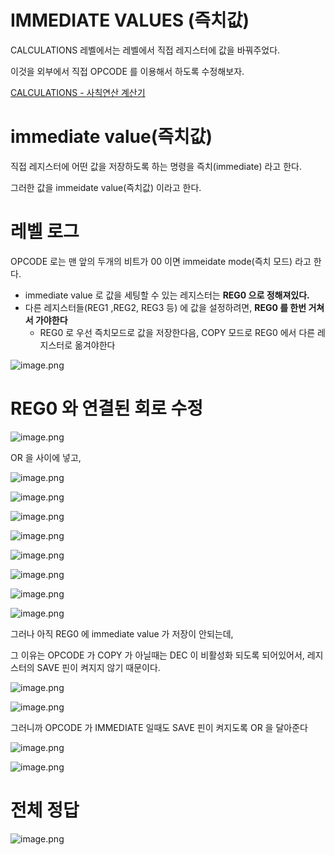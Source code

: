 # IMMEDIATE VALUES (즉치값)

CALCULATIONS 레벨에서는 레벨에서 직접 레지스터에 값을 바꿔주었다.

이것을 외부에서 직접 OPCODE 를 이용해서 하도록 수정해보자.

[CALCULATIONS - 사칙연산 계산기](CALCULATIONS%20-%20%E1%84%89%E1%85%A1%E1%84%8E%E1%85%B5%E1%86%A8%E1%84%8B%E1%85%A7%E1%86%AB%E1%84%89%E1%85%A1%E1%86%AB%20%E1%84%80%E1%85%A8%E1%84%89%E1%85%A1%E1%86%AB%E1%84%80%E1%85%B5%201bc80ae0869c8127b875f80d9b6f0fdb.md) 

# immediate value(즉치값)

직접 레지스터에 어떤 값을 저장하도록 하는 명령을 즉치(immediate) 라고 한다.

그러한 값을 immeidate value(즉치값) 이라고 한다.

# 레벨 로그

OPCODE 로는 맨 앞의 두개의 비트가 00 이면 immeidate mode(즉치 모드) 라고 한다.

- immediate value 로 값을 세팅할 수 있는 레지스터는 **REG0 으로 정해져있다.**
- 다른 레지스터들(REG1 ,REG2, REG3 등) 에 값을 설정하려면, **REG0 를 한번 거쳐서 가야한다**
    - REG0 로 우선 즉치모드로 값을 저장한다음, COPY 모드로 REG0 에서 다른 레지스터로 옮겨야한다

![image.png](/images/5_IMMEDIATE_VALUES_(즉치값)/IMMEDIATE_VALUES_(즉치값)%201bc80ae0869c81a49503f46769b2835d/image.png)

# REG0 와 연결된 회로 수정

![image.png](/images/5_IMMEDIATE_VALUES_(즉치값)/IMMEDIATE_VALUES_(즉치값)%201bc80ae0869c81a49503f46769b2835d/image%201.png)

OR 을 사이에 넣고,

![image.png](/images/5_IMMEDIATE_VALUES_(즉치값)/IMMEDIATE_VALUES_(즉치값)%201bc80ae0869c81a49503f46769b2835d/image%202.png)

![image.png](/images/5_IMMEDIATE_VALUES_(즉치값)/IMMEDIATE_VALUES_(즉치값)%201bc80ae0869c81a49503f46769b2835d/image%203.png)

![image.png](/images/5_IMMEDIATE_VALUES_(즉치값)/IMMEDIATE_VALUES_(즉치값)%201bc80ae0869c81a49503f46769b2835d/image%204.png)

![image.png](/images/5_IMMEDIATE_VALUES_(즉치값)/IMMEDIATE_VALUES_(즉치값)%201bc80ae0869c81a49503f46769b2835d/image%205.png)

![image.png](/images/5_IMMEDIATE_VALUES_(즉치값)/IMMEDIATE_VALUES_(즉치값)%201bc80ae0869c81a49503f46769b2835d/image%206.png)

![image.png](/images/5_IMMEDIATE_VALUES_(즉치값)/IMMEDIATE_VALUES_(즉치값)%201bc80ae0869c81a49503f46769b2835d/image%207.png)

![image.png](/images/5_IMMEDIATE_VALUES_(즉치값)/IMMEDIATE_VALUES_(즉치값)%201bc80ae0869c81a49503f46769b2835d/image%208.png)

![image.png](/images/5_IMMEDIATE_VALUES_(즉치값)/IMMEDIATE_VALUES_(즉치값)%201bc80ae0869c81a49503f46769b2835d/image%209.png)

그러나 아직 REG0 에 immediate value 가 저장이 안되는데,

그 이유는 OPCODE 가 COPY 가 아닐때는 DEC 이 비활성화 되도록 되어있어서, 레지스터의 SAVE 핀이 켜지지 않기 때문이다.

![image.png](/images/5_IMMEDIATE_VALUES_(즉치값)/IMMEDIATE_VALUES_(즉치값)%201bc80ae0869c81a49503f46769b2835d/image%2010.png)

![image.png](/images/5_IMMEDIATE_VALUES_(즉치값)/IMMEDIATE_VALUES_(즉치값)%201bc80ae0869c81a49503f46769b2835d/image%2011.png)

그러니까 OPCODE 가 IMMEDIATE 일때도 SAVE 핀이 켜지도록 OR 을 달아준다

![image.png](/images/5_IMMEDIATE_VALUES_(즉치값)/IMMEDIATE_VALUES_(즉치값)%201bc80ae0869c81a49503f46769b2835d/image%2012.png)

![image.png](/images/5_IMMEDIATE_VALUES_(즉치값)/IMMEDIATE_VALUES_(즉치값)%201bc80ae0869c81a49503f46769b2835d/image%2013.png)

# 전체 정답

![image.png](/images/5_IMMEDIATE_VALUES_(즉치값)/IMMEDIATE_VALUES_(즉치값)%201bc80ae0869c81a49503f46769b2835d/image%2014.png)
